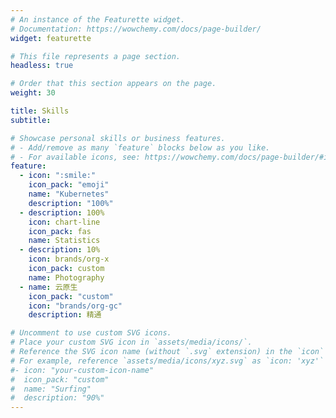 ```yaml
---
# An instance of the Featurette widget.
# Documentation: https://wowchemy.com/docs/page-builder/
widget: featurette

# This file represents a page section.
headless: true

# Order that this section appears on the page.
weight: 30

title: Skills
subtitle:

# Showcase personal skills or business features.
# - Add/remove as many `feature` blocks below as you like.
# - For available icons, see: https://wowchemy.com/docs/page-builder/#icons
feature:
  - icon: ":smile:"
    icon_pack: "emoji"
    name: "Kubernetes"
    description: "100%"
  - description: 100%
    icon: chart-line
    icon_pack: fas
    name: Statistics
  - description: 10%
    icon: brands/org-x
    icon_pack: custom
    name: Photography
  - name: 云原生
    icon_pack: "custom"
    icon: "brands/org-gc"
    description: 精通

# Uncomment to use custom SVG icons.
# Place your custom SVG icon in `assets/media/icons/`.
# Reference the SVG icon name (without `.svg` extension) in the `icon` field.
# For example, reference `assets/media/icons/xyz.svg` as `icon: 'xyz'`
#- icon: "your-custom-icon-name"
#  icon_pack: "custom"
#  name: "Surfing"
#  description: "90%"
---
```

